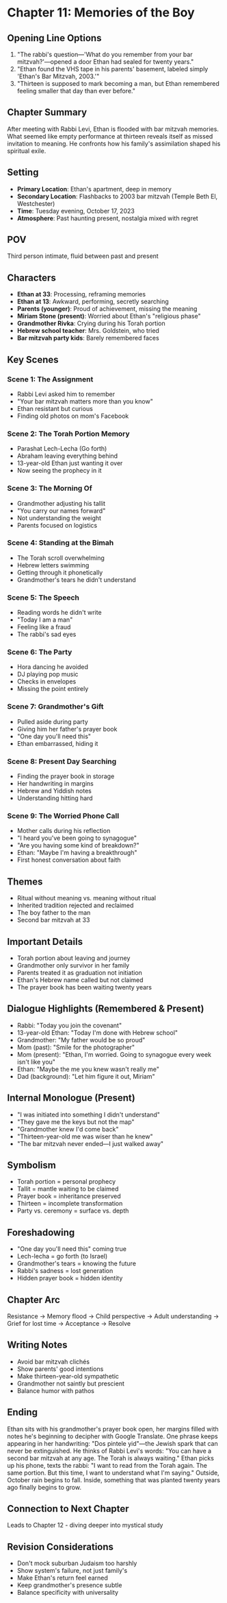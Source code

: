 # Chapter 11: Memories of the Boy

## Opening Line Options
1. "The rabbi's question—'What do you remember from your bar mitzvah?'—opened a door Ethan had sealed for twenty years."
2. "Ethan found the VHS tape in his parents' basement, labeled simply 'Ethan's Bar Mitzvah, 2003.'"
3. "Thirteen is supposed to mark becoming a man, but Ethan remembered feeling smaller that day than ever before."

## Chapter Summary
After meeting with Rabbi Levi, Ethan is flooded with bar mitzvah memories. What seemed like empty performance at thirteen reveals itself as missed invitation to meaning. He confronts how his family's assimilation shaped his spiritual exile.

## Setting
- **Primary Location**: Ethan's apartment, deep in memory
- **Secondary Location**: Flashbacks to 2003 bar mitzvah (Temple Beth El, Westchester)
- **Time**: Tuesday evening, October 17, 2023
- **Atmosphere**: Past haunting present, nostalgia mixed with regret

## POV
Third person intimate, fluid between past and present

## Characters
- **Ethan at 33**: Processing, reframing memories
- **Ethan at 13**: Awkward, performing, secretly searching
- **Parents (younger)**: Proud of achievement, missing the meaning
- **Miriam Stone (present)**: Worried about Ethan's "religious phase"
- **Grandmother Rivka**: Crying during his Torah portion
- **Hebrew school teacher**: Mrs. Goldstein, who tried
- **Bar mitzvah party kids**: Barely remembered faces

## Key Scenes

### Scene 1: The Assignment
- Rabbi Levi asked him to remember
- "Your bar mitzvah matters more than you know"
- Ethan resistant but curious
- Finding old photos on mom's Facebook

### Scene 2: The Torah Portion Memory
- Parashat Lech-Lecha (Go forth)
- Abraham leaving everything behind
- 13-year-old Ethan just wanting it over
- Now seeing the prophecy in it

### Scene 3: The Morning Of
- Grandmother adjusting his tallit
- "You carry our names forward"
- Not understanding the weight
- Parents focused on logistics

### Scene 4: Standing at the Bimah
- The Torah scroll overwhelming
- Hebrew letters swimming
- Getting through it phonetically
- Grandmother's tears he didn't understand

### Scene 5: The Speech
- Reading words he didn't write
- "Today I am a man"
- Feeling like a fraud
- The rabbi's sad eyes

### Scene 6: The Party
- Hora dancing he avoided
- DJ playing pop music
- Checks in envelopes
- Missing the point entirely

### Scene 7: Grandmother's Gift
- Pulled aside during party
- Giving him her father's prayer book
- "One day you'll need this"
- Ethan embarrassed, hiding it

### Scene 8: Present Day Searching
- Finding the prayer book in storage
- Her handwriting in margins
- Hebrew and Yiddish notes
- Understanding hitting hard

### Scene 9: The Worried Phone Call
- Mother calls during his reflection
- "I heard you've been going to synagogue"
- "Are you having some kind of breakdown?"
- Ethan: "Maybe I'm having a breakthrough"
- First honest conversation about faith

## Themes
- Ritual without meaning vs. meaning without ritual
- Inherited tradition rejected and reclaimed
- The boy father to the man
- Second bar mitzvah at 33

## Important Details
- Torah portion about leaving and journey
- Grandmother only survivor in her family
- Parents treated it as graduation not initiation
- Ethan's Hebrew name called but not claimed
- The prayer book has been waiting twenty years

## Dialogue Highlights (Remembered & Present)
- Rabbi: "Today you join the covenant"
- 13-year-old Ethan: "Today I'm done with Hebrew school"
- Grandmother: "My father would be so proud"
- Mom (past): "Smile for the photographer"
- Mom (present): "Ethan, I'm worried. Going to synagogue every week isn't like you"
- Ethan: "Maybe the me you knew wasn't really me"
- Dad (background): "Let him figure it out, Miriam"

## Internal Monologue (Present)
- "I was initiated into something I didn't understand"
- "They gave me the keys but not the map"
- "Grandmother knew I'd come back"
- "Thirteen-year-old me was wiser than he knew"
- "The bar mitzvah never ended—I just walked away"

## Symbolism
- Torah portion = personal prophecy
- Tallit = mantle waiting to be claimed
- Prayer book = inheritance preserved
- Thirteen = incomplete transformation
- Party vs. ceremony = surface vs. depth

## Foreshadowing
- "One day you'll need this" coming true
- Lech-lecha = go forth (to Israel)
- Grandmother's tears = knowing the future
- Rabbi's sadness = lost generation
- Hidden prayer book = hidden identity

## Chapter Arc
Resistance → Memory flood → Child perspective → Adult understanding → Grief for lost time → Acceptance → Resolve

## Writing Notes
- Avoid bar mitzvah clichés
- Show parents' good intentions
- Make thirteen-year-old sympathetic
- Grandmother not saintly but prescient
- Balance humor with pathos

## Ending
Ethan sits with his grandmother's prayer book open, her margins filled with notes he's beginning to decipher with Google Translate. One phrase keeps appearing in her handwriting: "Dos pintele yid"—the Jewish spark that can never be extinguished. He thinks of Rabbi Levi's words: "You can have a second bar mitzvah at any age. The Torah is always waiting." Ethan picks up his phone, texts the rabbi: "I want to read from the Torah again. The same portion. But this time, I want to understand what I'm saying." Outside, October rain begins to fall. Inside, something that was planted twenty years ago finally begins to grow.

## Connection to Next Chapter
Leads to Chapter 12 - diving deeper into mystical study

## Revision Considerations
- Don't mock suburban Judaism too harshly
- Show system's failure, not just family's
- Make Ethan's return feel earned
- Keep grandmother's presence subtle
- Balance specificity with universality